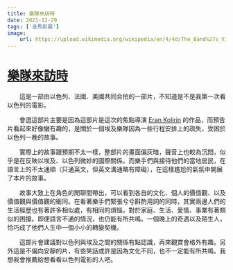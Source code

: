 ```yaml
---
title: 樂隊來訪時
date: 2021-12-29
tags: ['金馬影展']
image:
    url: https://upload.wikimedia.org/wikipedia/en/4/4d/The_Band%27s_Visit.jpg
---
```


# [樂隊來訪時](https://en.wikipedia.org/wiki/The_Band's_Visit)

　　這是一部由以色列、法國、美國共同合拍的一部片，不知道是不是我第一次看以色列的電影。

　　會選這部片主要是因為這部片是這次的焦點導演 [Eran Kolirin](https://en.wikipedia.org/wiki/Eran_Kolirin) 的作品，而預告片看起來好像蠻有趣的，是關於一個埃及樂隊因為一些行程安排上的疏失，受困於以色列一晚的故事。

　　實際上的故事跟預期不太一樣，整部片的畫面偏灰暗，聲音上也較為沉悶，似乎是在反映以埃及、以色列微妙的國際關係。而樂手們與接待他們的當地居民，在語言上的不太通順（只通英文，但英文溝通略有障礙），在這樣尷尬的氣氛中開展了本片的故事。

　　故事大致上在角色的閒聊間帶出，可以看到各自的文化、個人的價值觀、以及價值觀與價值觀的衝同。在看著樂手們緊張兮兮斟酌用詞的同時，其實兩邊人們的生活經歷也有著許多相似處，有相同的煩惱，對於家庭、生活、愛情、事業有著類似的困擾。即便語言不通的情況，也仍能有所共鳴。一個晚上的奇遇以及陌生人，恰巧成了他們人生中一個小小的轉變契機。

　　這部片會建議對以色列與埃及之間的關係有點認識，再來觀賞會格外有趣。另外這是不偏向安靜的片，有些笑話或許是因為文化不同，也不一定能有所共鳴。我想我會推薦給想看看以色列電影的人吧。
